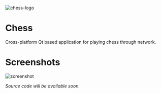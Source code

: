 ![chess-logo](https://dl.dropboxusercontent.com/u/94468957/logo/chess/chess_logo.png)
# Chess
Cross-platform Qt based application for playing chess through network.

# Screenshots
![screenshot](https://dl.dropboxusercontent.com/u/94468957/logo/chess/screenshots/screenshot.png)

_Source code will be available soon._
